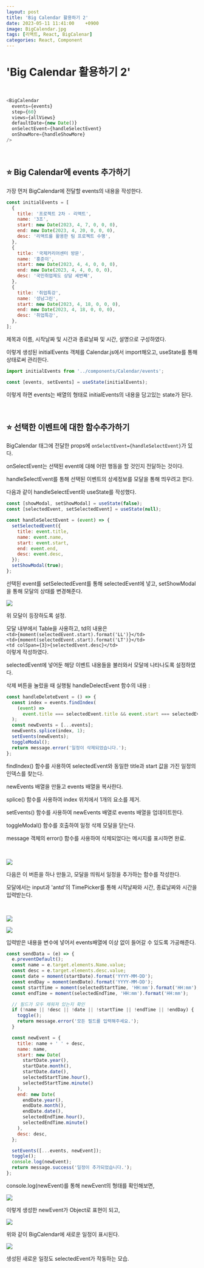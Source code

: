 ```yaml
---
layout: post
title: 'Big Calendar 활용하기 2'
date: 2023-05-11 11:41:00    +0900
image: BigCalendar.jpg
tags: [리액트, React, BigCalenar]
categories: React, Component
---
```


# 'Big Calendar 활용하기 2'

<br/>

```javascript
<BigCalendar
  events={events}
  step={60}
  views={allViews}
  defaultDate={new Date()}
  onSelectEvent={handleSelectEvent}
  onShowMore={handleShowMore}
/>
```

<br/>

## ⭐ **Big Calendar에 events 추가하기**

가장 먼저 BigCalendar에 전달할 events의 내용을 작성한다.

```javascript
const initialEvents = [
  {
    title: '프로젝트 2차 - 리액트',
    name: '3조',
    start: new Date(2023, 4, 7, 0, 0, 0),
    end: new Date(2023, 4, 20, 0, 0, 0),
    desc: '리액트를 활용한 팀 프로젝트 수행',
  },
  {
    title: '국제커리어센터 방문',
    name: '홍준이',
    start: new Date(2023, 4, 4, 0, 0, 0),
    end: new Date(2023, 4, 4, 0, 0, 0),
    desc: '국민취업제도 상담 세번째',
  },
  {
    title: '취업특강',
    name: '성남그린',
    start: new Date(2023, 4, 18, 0, 0, 0),
    end: new Date(2023, 4, 18, 0, 0, 0),
    desc: '취업특강',
  },
];
```

제목과 이름, 시작날짜 및 시간과 종료날짜 및 시간, 설명으로 구성하였다.

이렇게 생성된 initialEvents 객체를 Calendar.js에서 import해오고,
useState를 통해 상태로써 관리한다.

```javascript
import initialEvents from '../components/Calendar/events';

const [events, setEvents] = useState(initialEvents);
```

이렇게 하면 events는 배열의 형태로 initialEvents의 내용을 담고있는 state가 된다.

<br/>

## ⭐ **선택한 이벤트에 대한 함수추가하기**

BigCalendar 태그에 전달한 props에 `onSelectEvent={handleSelectEvent}`가 있다. <br/>

onSelectEvent는 선택된 event에 대해 어떤 행동을 할 것인지 전달하는 것이다.

handleSelectEvent를 통해 선택된 이벤트의 상세정보를 모달을 통해 띄우려고 한다.

다음과 같이 handleSelectEvent와 useState를 작성했다.

```javascript
const [showModal, setShowModal] = useState(false);
const [selectedEvent, setSelectedEvent] = useState(null);

const handleSelectEvent = (event) => {
  setSelectedEvent({
    title: event.title,
    name: event.name,
    start: event.start,
    end: event.end,
    desc: event.desc,
  });
  setShowModal(true);
};
```

선택된 event를 setSelectedEvent를 통해 selectedEvent에 넣고,
setShowModal을 통해 모달의 상태를 변경해준다.

![]({{site.baseurl}}/images/BigCalendar-modal.jpg)

위 모달이 등장하도록 설정.

모달 내부에서 Table을 사용하고,
td의 내용은<br/>
`<td>{moment(selectedEvent.start).format('LL')}</td>` <br/>
`<td>{moment(selectedEvent.start).format('LT')}</td>`<br/>
`<td colSpan={3}>{selectedEvent.desc}</td>`<br/>
이렇게 작성하였다.

selectedEvent에 넣어둔 해당 이벤트 내용들을 불러와서 모달에 나타나도록 설정하였다.

삭제 버튼을 눌렀을 때 실행될 handleDelectEvent 함수의 내용 :

```javascript
const handleDeleteEvent = () => {
  const index = events.findIndex(
    (event) =>
      event.title === selectedEvent.title && event.start === selectedEvent.start
  );
  const newEvents = [...events];
  newEvents.splice(index, 1);
  setEvents(newEvents);
  toggleModal();
  return message.error('일정이 삭제되었습니다.');
};
```

findIndex() 함수를 사용하여 selectedEvent와 동일한 title과 start 값을 가진 일정의 인덱스를 찾는다.

newEvents 배열을 만들고 events 배열을 복사한다.

splice() 함수를 사용하여 index 위치에서 1개의 요소를 제거.

setEvents() 함수를 사용하여 newEvents 배열로 events 배열을 업데이트한다.

toggleModal() 함수를 호출하여 일정 삭제 모달을 닫는다.

message 객체의 error() 함수를 사용하여 삭제되었다는 메시지를 표시하면 완료.

<br/>

![]({{site.baseurl}}/images/BigCalendar-addbtn.jpg)

다음은 이 버튼을 하나 만들고, 모달을 띄워서 일정을 추가하는 함수를 작성한다.

모달에서는 input과 'antd'의 TimePicker를 통해 시작날짜와 시간, 종료날짜와 시간을 입력받는다.

<br/>

![]({{site.baseurl}}/images/BigCalendar-runmodal.jpg)

![]({{site.baseurl}}/images/BigCalendar-runmodal2.jpg)

입력받은 내용을 변수에 넣어서 events배열에 이상 없이 들어갈 수 있도록 가공해준다.

```javascript
const sendData = (e) => {
  e.preventDefault();
  const name = e.target.elements.Name.value;
  const desc = e.target.elements.desc.value;
  const date = moment(startDate).format('YYYY-MM-DD');
  const endDay = moment(endDate).format('YYYY-MM-DD');
  const startTime = moment(selectedStartTime, 'HH:mm').format('HH:mm');
  const endTime = moment(selectedEndTime, 'HH:mm').format('HH:mm');

  // 필드가 모두 채워져 있는지 확인
  if (!name || !desc || !date || !startTime || !endTime || !endDay) {
    toggle();
    return message.error('모든 필드를 입력해주세요.');
  }

  const newEvent = {
    title: name + ' ' + desc,
    name: name,
    start: new Date(
      startDate.year(),
      startDate.month(),
      startDate.date(),
      selectedStartTime.hour(),
      selectedStartTime.minute()
    ),
    end: new Date(
      endDate.year(),
      endDate.month(),
      endDate.date(),
      selectedEndTime.hour(),
      selectedEndTime.minute()
    ),
    desc: desc,
  };

  setEvents([...events, newEvent]);
  toggle();
  console.log(newEvent);
  return message.success('일정이 추가되었습니다.');
};
```

console.log(newEvent)를 통해 newEvent의 형태를 확인해보면,

![]({{site.baseurl}}/images/BigCalendar-console.jpg)

이렇게 생성한 newEvent가 Object로 표현이 되고,

![]({{site.baseurl}}/images/BigCalendar-console2.jpg)

위와 같이 BigCalendar에 새로운 일정이 표시된다.

![]({{site.baseurl}}/images/BigCalendar-console3.jpg)

생성된 새로운 일정도 selectedEvent가 작동하는 모습.
